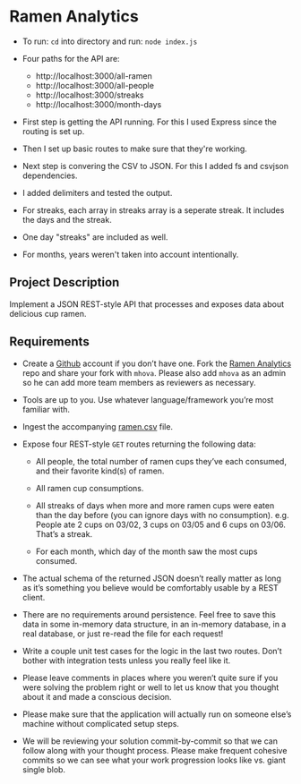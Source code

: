 ﻿# Ramen Analytics
- To run: `cd` into directory and run: `node index.js`
- Four paths for the API are:
  * http://localhost:3000/all-ramen
  * http://localhost:3000/all-people
  * http://localhost:3000/streaks
  * http://localhost:3000/month-days

- First step is getting the API running. For this I used Express since the routing is set up.
- Then I set up basic routes to make sure that they're working. 
- Next step is convering the CSV to JSON. For this I added fs and csvjson dependencies.
- I added delimiters and tested the output.

- For streaks, each array in streaks array is a seperate streak. It includes the days and the streak.
- One day "streaks" are included as well.

- For months, years weren't taken into account intentionally. 


## Project Description

Implement a JSON REST-style API that processes and exposes data about
delicious cup ramen.

## Requirements

* Create a [Github](https://github.com/) account if you don’t have
  one. Fork the [Ramen Analytics](https://github.com/SumAll/ramen-analytics)
  repo and share your fork with `mhova`. Please also add `mhova` as an
  admin so he can add more team members as reviewers as necessary.

* Tools are up to you. Use whatever language/framework you’re most
  familiar with.

* Ingest the accompanying [ramen.csv](ramen.csv) file.

* Expose four REST-style `GET` routes returning the following data:

   * All people, the total number of ramen cups they’ve each consumed,
     and their favorite kind(s) of ramen.

   * All ramen cup consumptions.

   * All streaks of days when more and more ramen cups were eaten than
     the day before (you can ignore days with no consumption).
     e.g. People ate 2 cups on 03/02, 3 cups on 03/05 and 6 cups on
     03/06. That’s a streak.

   * For each month, which day of the month saw the most cups
     consumed.

* The actual schema of the returned JSON doesn’t really matter as long
  as it’s something you believe would be comfortably usable by a REST
  client.

* There are no requirements around persistence. Feel free to save this
  data in some in-memory data structure, in an in-memory database, in
  a real database, or just re-read the file for each request!

* Write a couple unit test cases for the logic in the last two
  routes. Don’t bother with integration tests unless you really feel
  like it.

* Please leave comments in places where you weren’t quite sure if you
  were solving the problem right or well to let us know that you
  thought about it and made a conscious decision.

* Please make sure that the application will actually run on someone
  else’s machine without complicated setup steps.

* We will be reviewing your solution commit-by-commit so that we can
  follow along with your thought process. Please make frequent
  cohesive commits so we can see what your work progression looks like
  vs. giant single blob.

